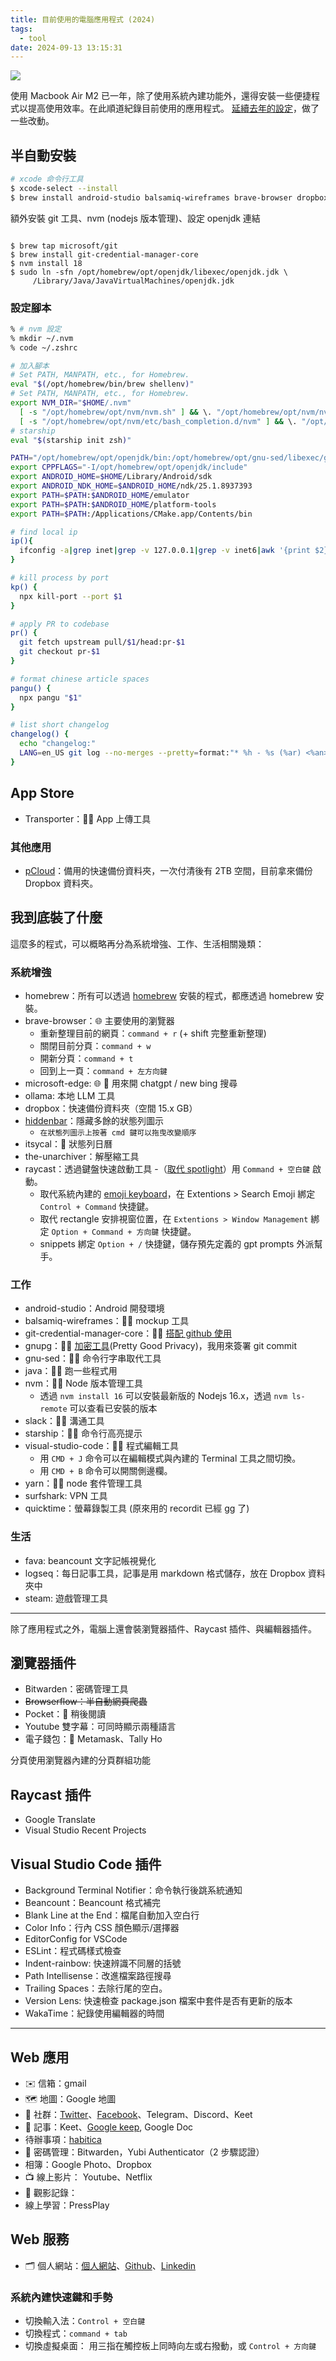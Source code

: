 ```yaml
---
title: 目前使用的電腦應用程式 (2024)
tags:
  - tool
date: 2024-09-13 13:15:31
---
```


![](https://images.unsplash.com/photo-1499951360447-b19be8fe80f5?crop=entropy&cs=tinysrgb&fit=crop&fm=jpg&h=640&ixid=MnwxfDB8MXxyYW5kb218MHx8dmlydHVhbCxlbXBsb3llZXx8fHx8fDE2NzgyMjg3Nzc&ixlib=rb-4.0.3&q=80&utm_campaign=api-credit&utm_medium=referral&utm_source=unsplash_source&w=960)

使用 Macbook Air M2 已一年，除了使用系統內建功能外，還得安裝一些便捷程式以提高使用效率。在此順道紀錄目前使用的應用程式。
[延續去年的設定](tools/my-app-2023)，做了一些改動。

## 半自動安裝

```sh
# xcode 命令行工具
$ xcode-select --install
$ brew install android-studio balsamiq-wireframes brave-browser dropbox fava gnupg gnu-sed hiddenbar itsycal java logseq microsoft-edge nvm ollama raycast slack starship steam surfshark the-unarchiver visual-studio-code yarn zsh
```

<!-- truncate -->


額外安裝 git 工具、nvm (nodejs 版本管理)、設定 openjdk 連結

```

$ brew tap microsoft/git
$ brew install git-credential-manager-core
$ nvm install 18
$ sudo ln -sfn /opt/homebrew/opt/openjdk/libexec/openjdk.jdk \
     /Library/Java/JavaVirtualMachines/openjdk.jdk
```

### 設定腳本

```sh
% # nvm 設定
% mkdir ~/.nvm
% code ~/.zshrc

# 加入腳本
# Set PATH, MANPATH, etc., for Homebrew.
eval "$(/opt/homebrew/bin/brew shellenv)"
# Set PATH, MANPATH, etc., for Homebrew.
export NVM_DIR="$HOME/.nvm"
  [ -s "/opt/homebrew/opt/nvm/nvm.sh" ] && \. "/opt/homebrew/opt/nvm/nvm.sh"  # This loads nvm
  [ -s "/opt/homebrew/opt/nvm/etc/bash_completion.d/nvm" ] && \. "/opt/homebrew/opt/nvm/etc/bash_completion.d/nvm"  # This loads nvm bash_completion
# starship
eval "$(starship init zsh)"

PATH="/opt/homebrew/opt/openjdk/bin:/opt/homebrew/opt/gnu-sed/libexec/gnubin:$PATH"
export CPPFLAGS="-I/opt/homebrew/opt/openjdk/include"
export ANDROID_HOME=$HOME/Library/Android/sdk
export ANDROID_NDK_HOME=$ANDROID_HOME/ndk/25.1.8937393
export PATH=$PATH:$ANDROID_HOME/emulator
export PATH=$PATH:$ANDROID_HOME/platform-tools
export PATH=$PATH:/Applications/CMake.app/Contents/bin

# find local ip
ip(){
  ifconfig -a|grep inet|grep -v 127.0.0.1|grep -v inet6|awk '{print $2}'|tr -d "addr:"
}

# kill process by port
kp() {
  npx kill-port --port $1
}

# apply PR to codebase
pr() {
  git fetch upstream pull/$1/head:pr-$1
  git checkout pr-$1
}

# format chinese article spaces
pangu() {
  npx pangu "$1"
}

# list short changelog
changelog() {
  echo "changelog:"
  LANG=en_US git log --no-merges --pretty=format:"* %h - %s (%ar) <%an>" -n $1
}
```

## App Store

- Transporter：👨‍💻 App 上傳工具

### 其他應用

- [pCloud](https://www.pcloud.com/)：備用的快速備份資料夾，一次付清後有 2TB 空間，目前拿來備份 Dropbox 資料夾。

## 我到底裝了什麼

這麼多的程式，可以概略再分為系統增強、工作、生活相關幾類：

### 系統增強

- homebrew：所有可以透過 [homebrew](https://brew.sh/) 安裝的程式，都應透過 homebrew 安裝。
- brave-browser：🌐 主要使用的瀏覽器
  - 重新整理目前的網頁：`command + r` (+ shift 完整重新整理)
  - 關閉目前分頁：`command + w`
  - 開新分頁：`command + t`
  - 回到上一頁：`command + 左方向鍵`
- microsoft-edge: 🌐 💬 用來開 chatgpt / new bing 搜尋
- ollama: 本地 LLM 工具
- dropbox：快速備份資料夾（空間 15.x GB）
- [hiddenbar](https://github.com/dwarvesf/hidden)：隱藏多餘的狀態列圖示
  - `在狀態列圖示上按著 cmd 鍵可以拖曳改變順序`
- itsycal：📅 狀態列日曆
- the-unarchiver：解壓縮工具
- raycast：透過鍵盤快速啟動工具
  -（[取代 spotlight](https://manual.raycast.com/hotkey)）用 `Command + 空白鍵` 啟動。
  - 取代系統內建的 [emoji keyboard](https://www.raycast.com/changelog/1-29-0)，在 Extentions > Search Emoji 綁定 `Control + Command` 快捷鍵。
  - 取代 rectangle 安排視窗位置，在 `Extentions > Window Management` 綁定 `Option + Command + 方向鍵` 快捷鍵。
  - snippets 綁定 `Option + /` 快捷鍵，儲存預先定義的 gpt prompts 外派幫手。

### 工作

- android-studio：Android 開發環境
- balsamiq-wireframes：👨‍💻 mockup 工具
- git-credential-manager-core：👨‍💻 [搭配 github 使用](https://docs.github.com/en/get-started/getting-started-with-git/caching-your-github-credentials-in-git#git-credential-manager)
- gnupg：👨‍💻 [加密工具](https://tourcoder.com/gpg-on-macos/)(Pretty Good Privacy)，我用來簽署 git commit
- gnu-sed：👨‍💻 命令行字串取代工具
- java：👨‍💻 跑一些程式用
- nvm：👨‍💻 Node 版本管理工具
  - 透過 `nvm install 16` 可以安裝最新版的 Nodejs 16.x，透過 `nvm ls-remote` 可以查看已安裝的版本
- slack：👨‍💻 溝通工具
- starship：👨‍💻 命令行高亮提示
- visual-studio-code：👨‍💻 程式編輯工具
  - 用 `CMD + J` 命令可以在編輯模式與內建的 Terminal 工具之間切換。
  - 用 `CMD + B` 命令可以開關側邊欄。
- yarn：👨‍💻 node 套件管理工具
- surfshark: VPN 工具
- quicktime：螢幕錄製工具 (原來用的 recordit 已經 gg 了)

### 生活

- fava: beancount 文字記帳視覺化
- logseq：每日記事工具，記事是用 markdown 格式儲存，放在 Dropbox 資料夾中
- steam: 遊戲管理工具

----

除了應用程式之外，電腦上還會裝瀏覽器插件、Raycast 插件、與編輯器插件。

## 瀏覽器插件

- Bitwarden：密碼管理工具
- ~~Browserflow：半自動網頁爬蟲~~
- Pocket：📰 稍後閱讀
- Youtube 雙字幕：可同時顯示兩種語言
- 電子錢包：👛 Metamask、Tally Ho

分頁使用瀏覽器內建的分頁群組功能

## Raycast 插件

- Google Translate
- Visual Studio Recent Projects

## Visual Studio Code 插件

- Background Terminal Notifier：命令執行後跳系統通知
- Beancount：Beancount 格式補完
- Blank Line at the End：檔尾自動加入空白行
- Color Info：行內 CSS 顏色顯示/選擇器
- EditorConfig for VSCode
- ESLint：程式碼樣式檢查
- Indent-rainbow: 快速辨識不同層的括號
- Path Intellisense：改進檔案路徑搜尋
- Trailing Spaces：去除行尾的空白。
- Version Lens: 快速檢查 package.json 檔案中套件是否有更新的版本
- WakaTime：紀錄使用編輯器的時間

----

## Web 應用

- ✉️ 信箱：gmail
- 🗺️ 地圖：Google 地圖
- 👥 社群：[Twitter](https://twitter.com/gasolin)、[Facebook](https://www.facebook.com/)、Telegram、Discord、Keet
- 📝 記事：Keet、[Google keep](http://keep.google.com/), Google Doc
- 待辦事項：[habitica](https://habitica.com/)
- 🔐 密碼管理：Bitwarden，Yubi Authenticator（2 步驟認證）
- 相簿：Google Photo、Dropbox
- 📺 線上影片： Youtube、Netflix
- 🎥 觀影記錄：
- 線上學習：PressPlay

## Web 服務

- 🗂️ 個人網站：[個人網站](http://www.gasolin.idv.tw/)、[Github](https://github.com/gasolin/blog/)、[Linkedin](https://www.linkedin.com/in/fredglin/)

### 系統內建快速鍵和手勢

- 切換輸入法：`Control + 空白鍵`
- 切換程式：`command + tab`
- 切換虛擬桌面： 用三指在觸控板上同時向左或右撥動，或 `Control + 方向鍵`
